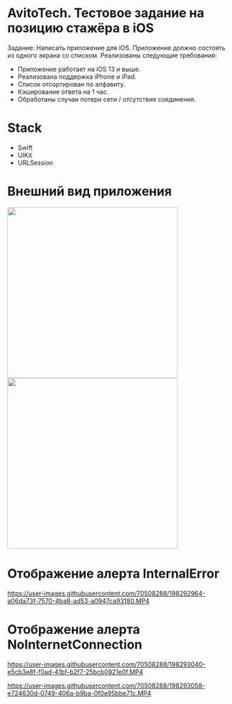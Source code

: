 # AvitoTech. Тестовое задание на позицию стажёра в iOS

Задание: Написать приложение для iOS. Приложение должно состоять из одного экрана со списком.
Реализованы следующие требования:
* Приложение работает на iOS 13 и выше.
* Реализована поддержка iPhone и iPad.
* Список отсортирован по алфавиту.
* Кэширование ответа на 1 час.
* Обработаны случаи потери сети / отсутствия соединения.

# Stack

* Swift
* UIKit
* URLSession

# Внешний вид приложения

<img src="https://user-images.githubusercontent.com/70508288/198291220-a020e920-b520-4ce8-8105-adcfbcc20169.jpg" width="385px" align="center">     <img src="https://user-images.githubusercontent.com/70508288/198291071-42907756-3b2c-484b-9cd3-1f9ce6c65db6.jpg" width="385px" align="center">

# Отображение алерта InternalError

https://user-images.githubusercontent.com/70508288/198292964-a06da73f-7570-4ba8-ad53-a0947ca93180.MP4

# Отображение алерта NoInternetConnection

https://user-images.githubusercontent.com/70508288/198293040-e5cb3e8f-f0ad-41bf-b2f7-25bcb0921e0f.MP4

https://user-images.githubusercontent.com/70508288/198293058-e724630d-0749-406a-b9ba-0f0e95bbe71c.MP4

